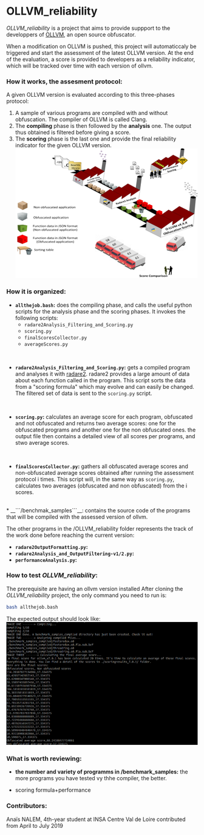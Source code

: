 # OLLVM_reliability


*OLLVM_reliability* is a project that aims to provide suppport to the developpers of [OLLVM](https://github.com/ita-msc/obfuscator), an open source obfuscator.

When a modification on OLLVM is pushed, this project will automaticcaly be triggered and start the assessment of the latest OLLVM version. At the end of the evaluation, a score is provided to developers as a reliability indicator, which will be tracked over time with each version of ollvm.

### How it works, the assesment protocol:
A given OLLVM version is evaluated according to this three-phases protocol:
1) A sample of various programs are compiled with and without obfuscation. The compiler of OLLVM is called Clang.
2) The **compiling** phase is then followed by the **analysis** one. The output thus obtained is filtered before giving a score. 
3) The **scoring** phase is the last one and provide the final reliability indicator for the given OLLVM version.
![assessment protocole](Docs/assessment_protocol.png)


### How it is organized:
* __```allthejob.bash```:__ does the compiling phase, and calls the useful python scripts for the analysis phase and the scoring phases. 
It invokes the following scripts:  
    * ```radare2Analysis_Filtering_and_Scoring.py```
    * ```scoring.py```
    * ```finalScoresCollector.py```
    * ```averageScores.py```
<br/>

* __```radare2Analysis_Filtering_and_Scoring.py```:__ gets a compiled program and analyses it with [radare2](https://github.com/radare/radare2). radare2 provides a large amount of data about each function called in the program. This script sorts the data from a "scoring formula" which may evolve and can easily be changed. The filtered set of data is sent to the ```scoring.py``` script.
<br/>

* __```scoring.py```:__ calculates an average score for each program, obfuscated and not obfuscated and returns two average scores: one for the obfuscated programs and another one for the non obfuscated ones. the output file then contains a detailed view of all scores per programs, and stwo average scores.
<br/>

* __```finalScoresCollector.py```:__ gathers all obfuscated average scores and non-obfuscated average scores obtained after running the assessment protocol i times. This script will, in the same way as ```scoring.py```, calculates two averages (obfuscated and non obfuscated) from the i scores.
<br/>
* __```/benchmak_samples```__: contains the source code of the programs that will be compiled with the assessed version of ollvm.
<br/>

The other programs in the /OLLVM_reliability folder represents the track of the work done before reaching the current version:

* __```radare2OutputFormatting.py```:__
* __```radare2Analysis_and_OutputFiltering-v1/2.py```:__
* __```performanceAnalysis.py```:__
### How to test _OLLVM_reliability_:
The prerequisite are having an ollvm version installed
After cloning the _OLLVM_reliability_ project, the only command you need to run is:
```bash
bash allthejob.bash
```
The expected output should look like:
![expected_screenshot](Docs/screenshot_mdreadme.PNG)

### What is worth reviewing:
* __the number and variety of programms in /benchmark_samples:__ the more programs you have tested vy thhe compiler, the better. 
+ scoring formula+performance 

### Contributors:
Anaïs NALEM, 4th-year student at INSA Centre Val de Loire contributed from April to July 2019